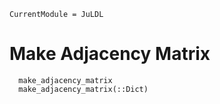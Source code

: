```@meta
CurrentModule = JuLDL
```

# Make Adjacency Matrix

```@docs
  make_adjacency_matrix
  make_adjacency_matrix(::Dict)
```